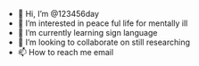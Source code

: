 - 👋 Hi, I’m @123456day
- 👀 I’m interested in peace ful life for mentally ill
- 🌱 I’m currently learning sign language
- 💞️ I’m looking to collaborate on  still researching
- 📫 How to reach me  email

<!---
123456day/123456day is a ✨ special ✨ repository because its `README.md` (this file) appears on your GitHub profile.
You can click the Preview link to take a look at your changes.
--->
